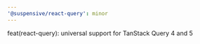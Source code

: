 ```yaml
---
'@suspensive/react-query': minor
---
```


feat(react-query): universal support for TanStack Query 4 and 5
